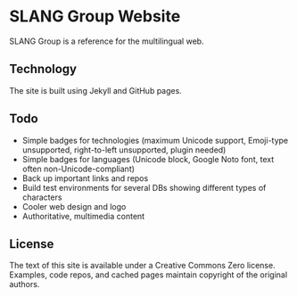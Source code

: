# SLANG Group Website

SLANG Group is a reference for the multilingual web.

## Technology

The site is built using Jekyll and GitHub pages.

## Todo

- Simple badges for technologies (maximum Unicode support, Emoji-type unsupported, right-to-left unsupported, plugin needed)
- Simple badges for languages (Unicode block, Google Noto font, text often non-Unicode-compliant)
- Back up important links and repos
- Build test environments for several DBs showing different types of characters
- Cooler web design and logo
- Authoritative, multimedia content

## License

The text of this site is available under a Creative Commons Zero license. Examples,
code repos, and cached pages maintain copyright of the original authors.
